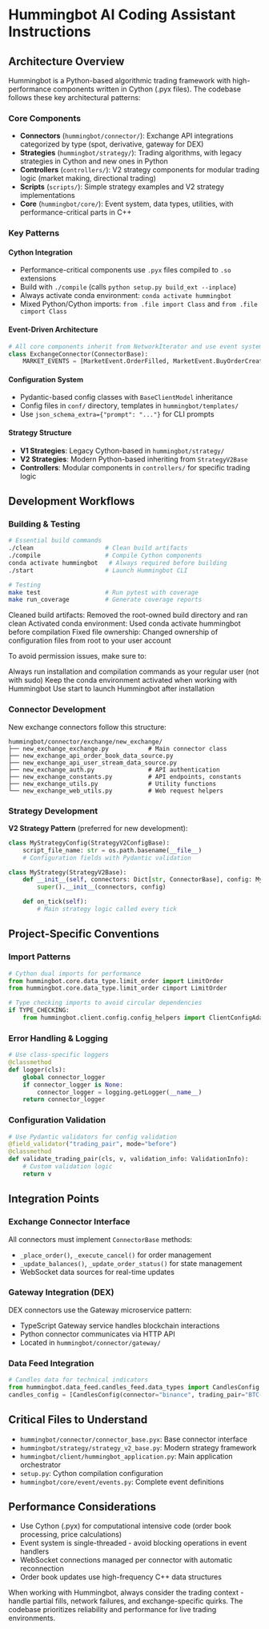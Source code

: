 # Hummingbot AI Coding Assistant Instructions

## Architecture Overview

Hummingbot is a Python-based algorithmic trading framework with high-performance components written in Cython (.pyx files). The codebase follows these key architectural patterns:

### Core Components
- **Connectors** (`hummingbot/connector/`): Exchange API integrations categorized by type (spot, derivative, gateway for DEX)
- **Strategies** (`hummingbot/strategy/`): Trading algorithms, with legacy strategies in Cython and new ones in Python
- **Controllers** (`controllers/`): V2 strategy components for modular trading logic (market making, directional trading)
- **Scripts** (`scripts/`): Simple strategy examples and V2 strategy implementations
- **Core** (`hummingbot/core/`): Event system, data types, utilities, with performance-critical parts in C++

### Key Patterns

#### Cython Integration
- Performance-critical components use `.pyx` files compiled to `.so` extensions
- Build with `./compile` (calls `python setup.py build_ext --inplace`)
- Always activate conda environment: `conda activate hummingbot`
- Mixed Python/Cython imports: `from .file import Class` and `from .file cimport Class`

#### Event-Driven Architecture
```python
# All core components inherit from NetworkIterator and use event system
class ExchangeConnector(ConnectorBase):
    MARKET_EVENTS = [MarketEvent.OrderFilled, MarketEvent.BuyOrderCreated, ...]
```

#### Configuration System
- Pydantic-based config classes with `BaseClientModel` inheritance
- Config files in `conf/` directory, templates in `hummingbot/templates/`
- Use `json_schema_extra={"prompt": "..."}` for CLI prompts

#### Strategy Structure
- **V1 Strategies**: Legacy Cython-based in `hummingbot/strategy/`
- **V2 Strategies**: Modern Python-based inheriting from `StrategyV2Base`
- **Controllers**: Modular components in `controllers/` for specific trading logic

## Development Workflows

### Building & Testing
```bash
# Essential build commands
./clean                    # Clean build artifacts
./compile                  # Compile Cython components
conda activate hummingbot   # Always required before building
./start                    # Launch Hummingbot CLI

# Testing
make test                  # Run pytest with coverage
make run_coverage          # Generate coverage reports
```

Cleaned build artifacts: Removed the root-owned build directory and ran clean
Activated conda environment: Used conda activate hummingbot before compilation
Fixed file ownership: Changed ownership of configuration files from root to your user account

To avoid permission issues, make sure to:

Always run installation and compilation commands as your regular user (not with sudo)
Keep the conda environment activated when working with Hummingbot
Use start to launch Hummingbot after installation

### Connector Development
New exchange connectors follow this structure:
```
hummingbot/connector/exchange/new_exchange/
├── new_exchange_exchange.py           # Main connector class
├── new_exchange_api_order_book_data_source.py
├── new_exchange_api_user_stream_data_source.py
├── new_exchange_auth.py               # API authentication
├── new_exchange_constants.py          # API endpoints, constants
├── new_exchange_utils.py              # Utility functions
└── new_exchange_web_utils.py          # Web request helpers
```

### Strategy Development
**V2 Strategy Pattern** (preferred for new development):
```python
class MyStrategyConfig(StrategyV2ConfigBase):
    script_file_name: str = os.path.basename(__file__)
    # Configuration fields with Pydantic validation

class MyStrategy(StrategyV2Base):
    def __init__(self, connectors: Dict[str, ConnectorBase], config: MyStrategyConfig):
        super().__init__(connectors, config)

    def on_tick(self):
        # Main strategy logic called every tick
```

## Project-Specific Conventions

### Import Patterns
```python
# Cython dual imports for performance
from hummingbot.core.data_type.limit_order import LimitOrder
from hummingbot.core.data_type.limit_order cimport LimitOrder

# Type checking imports to avoid circular dependencies
if TYPE_CHECKING:
    from hummingbot.client.config.config_helpers import ClientConfigAdapter
```

### Error Handling & Logging
```python
# Use class-specific loggers
@classmethod
def logger(cls):
    global connector_logger
    if connector_logger is None:
        connector_logger = logging.getLogger(__name__)
    return connector_logger
```

### Configuration Validation
```python
# Use Pydantic validators for config validation
@field_validator("trading_pair", mode="before")
@classmethod
def validate_trading_pair(cls, v, validation_info: ValidationInfo):
    # Custom validation logic
    return v
```

## Integration Points

### Exchange Connector Interface
All connectors must implement `ConnectorBase` methods:
- `_place_order()`, `_execute_cancel()` for order management
- `_update_balances()`, `_update_order_status()` for state management
- WebSocket data sources for real-time updates

### Gateway Integration (DEX)
DEX connectors use the Gateway microservice pattern:
- TypeScript Gateway service handles blockchain interactions
- Python connector communicates via HTTP API
- Located in `hummingbot/connector/gateway/`

### Data Feed Integration
```python
# Candles data for technical indicators
from hummingbot.data_feed.candles_feed.data_types import CandlesConfig
candles_config = [CandlesConfig(connector="binance", trading_pair="BTC-USDT", interval="1m")]
```

## Critical Files to Understand
- `hummingbot/connector/connector_base.pyx`: Base connector interface
- `hummingbot/strategy/strategy_v2_base.py`: Modern strategy framework
- `hummingbot/client/hummingbot_application.py`: Main application orchestrator
- `setup.py`: Cython compilation configuration
- `hummingbot/core/event/events.py`: Complete event definitions

## Performance Considerations
- Use Cython (.pyx) for computational intensive code (order book processing, price calculations)
- Event system is single-threaded - avoid blocking operations in event handlers
- WebSocket connections managed per connector with automatic reconnection
- Order book updates use high-frequency C++ data structures

When working with Hummingbot, always consider the trading context - handle partial fills, network failures, and exchange-specific quirks. The codebase prioritizes reliability and performance for live trading environments.
